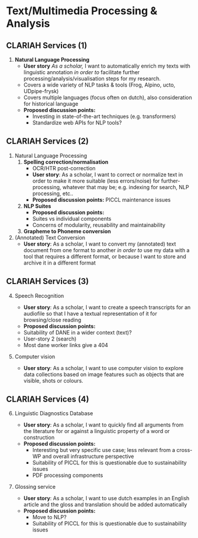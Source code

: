 # Text/Multimedia Processing & Analysis

## CLARIAH Services (1)

1. **Natural Language Processing**
    * **User story** *As a scholar,* I want to automatically enrich my texts with linguistic annotation *in order to* facilitate further processing/analysis/visualisation steps for my research.
    * Covers a wide variety of NLP tasks & tools (Frog, Alpino, ucto, UDpipe-frysk)
    * Covers multiple languages (focus often on dutch), also consideration for historical language
    * **Proposed discussion points:**
        * Investing in state-of-the-art techniques (e.g. transformers)
        * Standardize web APIs for NLP tools?

## CLARIAH Services (2)

1. Natural Language Processing
    1. **Spelling correction/normalisation**
        * OCR/HTR post-correction
        * **User story**: As a scholar, I want to correct or normalize text in order to make it more suitable (less errors/noise) for further-processing, whatever that may be; e.g. indexing for search, NLP processing, etc..
        * **Proposed discussion points:** PICCL maintenance issues
    2. **NLP Suites**
        * **Proposed discussion points:**
        * Suites vs individual components
        * Concerns of modularity, reusability and maintainability
    3. **Grapheme to Phoneme conversion**
2. (Annotated) Text Conversion
    * **User story**: As a scholar, I want to convert my (annotated) text document from one format to another *in order to* use my data with a tool that requires a different format, or because I want to store and archive it in a different format

## CLARIAH Services (3)

4. Speech Recognition
    * **User story**: As a scholar, I want to create a speech transcripts for an audiofile so that I have a textual representation of it for browsing/close reading
    * **Proposed discussion points:**
    * Suitability of DANE in a wider context (text)?
    * User-story 2 (search)
    * Most dane worker links give a 404

5. Computer vision
    * **User story**: As a scholar, I want to use computer vision to explore data collections based on image features such as objects that are visible, shots or colours.

## CLARIAH Services (4)

6. Linguistic Diagnostics Database
    * **User story**: As a scholar, I want to quickly find all arguments from the literature for or against a linguistic property of a word or construction
    * **Proposed discussion points:**
        * Interesting but very specific use case; less relevant from a cross-WP and overall infrastructure perspective
        * Suitability of PICCL for this is questionable due to sustainability issues
        * PDF processing components

7. Glossing service
    * **User story**: As a scholar, I want to use dutch examples in an English article and the gloss and translation should be added automatically
    * **Proposed discussion points:**
        * Move to NLP?
        * Suitability of PICCL for this is questionable due to sustainability issues


